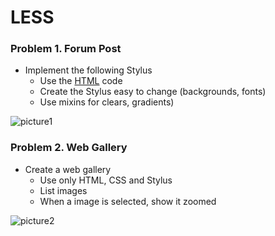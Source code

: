 LESS
====

### Problem 1. Forum Post
*	Implement the following Stylus
	*	Use the [HTML](https://github.com/TelerikAcademy/CSS/blob/master/Topics/04.%20LESS/homework/homework.html) code
	*	Create the Stylus easy to change (backgrounds, fonts)
	*	Use mixins for clears, gradients)

![picture1](https://cloud.githubusercontent.com/assets/3619393/7184114/1f79cb80-e464-11e4-9a3d-5c916c0390ce.png)

### Problem 2. Web Gallery
*	Create a web gallery
	*	Use only HTML, CSS and Stylus
	*	List images
	*	When a image is selected, show it zoomed

![picture2](https://cloud.githubusercontent.com/assets/3619393/7185067/4abe223c-e469-11e4-80a7-e6750fa89e63.png)
